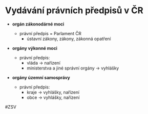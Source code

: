 # Vydávání právních předpisů v ČR

- **orgán zákonodárné moci**
	- právní předpis = Parlament ČR
		- ústavní zákony, zákony, zákonná opatření

- **orgány výkonné moci**
	- právní předpis:
		- vláda -> nařízení
		- ministerstva a jiné správní orgány -> vyhlášky

- **orgány územní samosprávy**
	-  právní předpis:
		- kraje -> vyhlášky, nařízení
		- obce -> vyhlášky, nařízení


#ZSV 